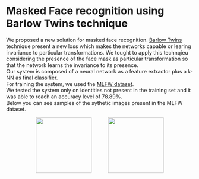 # Masked Face recognition using Barlow Twins technique

We proposed a new solution for masked face recognition. [Barlow Twins](https://arxiv.org/pdf/2103.03230.pdf) technique present a new loss which makes the networks capable or learing invariance to particular transformations. We tought to apply this technqieu considering the presence of the face mask as particular transformation so that the network learns the invariance to its presence.  
Our system is composed of a neural network as a feature extractor plus a k-NN as final classifier.  
For training the system, we used the [MLFW dataset](https://arxiv.org/pdf/2109.05804.pdf).  
We tested the system only on identities not present in the training set and it was able to reach an accuracy level of 78.89%.     
Below you can see samples of the sythetic images present in the MLFW dataset.

<p align="center">
<img src="https://user-images.githubusercontent.com/33131887/223077611-aa2f4a2c-0ad0-45bb-8622-7f43e0afd041.jpg" width="150" height="150"/> &nbsp; &nbsp; &nbsp; &nbsp; &nbsp; <img src="https://user-images.githubusercontent.com/33131887/223077161-3566b698-688c-47cd-94c9-0c92ba26e72e.jpg" width="150" height="150"/>
</p>
